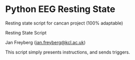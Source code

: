 # Python EEG Resting State
Resting state script for cancan project (100% adaptable)

Resting State Script

Jan Freyberg (jan.freyberg@kcl.ac.uk)

This script simply presents instructions, and sends triggers.

